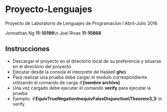 # Proyecto-Lenguajes
Proyecto de Laboratorio de Lenguajes de Programacion I Abril-Julio 2016

Jonnathan Ng **11-10199**\n
Joel Rivas **11-10866**

## Instrucciones
* Descargar el proyecto en el directorio local de su preferencia y situarse en el directorio del proyecto
* Ejecutar desde la consola el interprete de Haskell **ghci**
* Para realizar una prueba debe cargar el modulo correspondiente utilizando el comando de carga **:l [nombre archivo]**
* Una vez cargado debe ejecutar el comando **verify** para ejecutar la prueba
* Ejemplo: **:l EquivTrueNegationInequivFalseDisjunction\Theorem3_5** \n verify
